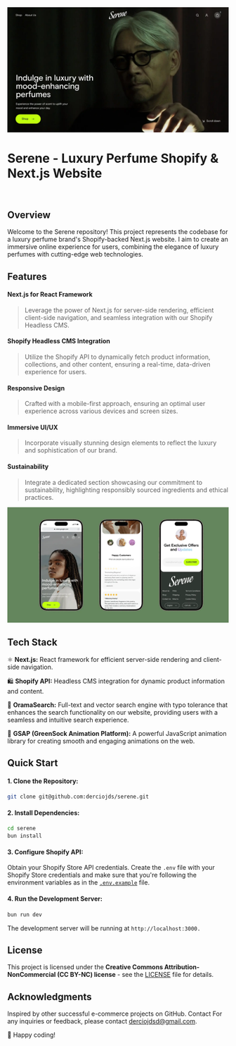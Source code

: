 <div align="center">
  <a href="https://serene-theta.vercel.app">
    <img alt="Serene homepage screenshot" src="./public/images/screenshot.webp">
  </a>

  <br/>

</div>

<h1>Serene - Luxury Perfume Shopify & Next.js Website</h1>

<br/>

## Overview

Welcome to the Serene repository! This project represents the codebase for a luxury perfume brand's Shopify-backed Next.js website. I aim to create an immersive online experience for users, combining the elegance of luxury perfumes with cutting-edge web technologies.

## Features

#### Next.js for React Framework

> Leverage the power of Next.js for server-side rendering, efficient client-side navigation, and seamless integration with our Shopify Headless CMS.

#### Shopify Headless CMS Integration

> Utilize the Shopify API to dynamically fetch product information, collections, and other content, ensuring a real-time, data-driven experience for users.

#### Responsive Design

> Crafted with a mobile-first approach, ensuring an optimal user experience across various devices and screen sizes.

#### Immersive UI/UX

> Incorporate visually stunning design elements to reflect the luxury and sophistication of our brand.

#### Sustainability

> Integrate a dedicated section showcasing our commitment to sustainability, highlighting responsibly sourced ingredients and ethical practices.

![serene screenshot mobile](./public/images/screenshot01.webp)

## Tech Stack

⚛️ **Next.js:** React framework for efficient server-side rendering and client-side navigation.

🛍️ **Shopify API:** Headless CMS integration for dynamic product information and content.

🔎 **OramaSearch:** Full-text and vector search engine with typo tolerance that enhances the search functionality on our website, providing users with a seamless and intuitive search experience.

🧦 **GSAP (GreenSock Animation Platform):** A powerful JavaScript animation library for creating smooth and engaging animations on the web.

## Quick Start

#### 1. Clone the Repository:

```bash
git clone git@github.com:derciojds/serene.git
```

<!-- # cd serene -->

#### 2. Install Dependencies:

```bash
cd serene
bun install
```

#### 3. Configure Shopify API:

Obtain your Shopify Store API credentials.
Create the `.env` file with your Shopify Store credentials and make sure that you're following the environment variables as in the [`.env.example`](./.env.example) file.

#### 4. Run the Development Server:

```bash
bun run dev
```

The development server will be running at `http://localhost:3000.`

## License

This project is licensed under the **Creative Commons Attribution-NonCommercial (CC BY-NC) license** - see the [LICENSE](./LICENSE.md) file for details.

## Acknowledgments

Inspired by other successful e-commerce projects on GitHub.
Contact
For any inquiries or feedback, please contact derciojdsd@gmail.com.

💫 Happy coding!

